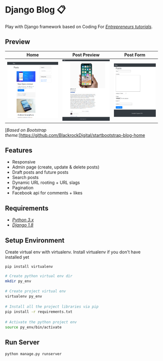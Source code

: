 # Django Blog :clipboard:
Play with Django framework based on Coding For [*Entrepreneurs tutorials*](https://github.com/codingforentrepreneurs). 

## Preview
 Home| Post Preview | Post Form
  ---|---|---
![alt text](https://github.com/ggeop/Django_blog/blob/master/img/posts-list.PNG) |![alt text](https://github.com/ggeop/Django_blog/blob/master/img/post-preview.PNG) | ![alt text](https://github.com/ggeop/Django_blog/blob/master/img/post-form.PNG)

[*Based on Bootstrap theme:*]https://github.com/BlackrockDigital/startbootstrap-blog-home

## Features
* Responsive
* Admin page (create, update & delete posts)
* Draft posts and future posts
* Search posts
* Dynamic URL rooting + URL slags
* Pagination
* Facebook api for comments + likes

## Requirements
* [*Python 3.x*](https://www.python.org/downloads/release/python-360/)
* [*Django 1.8*](https://docs.djangoproject.com/en/2.1/releases/1.8/)

## Setup Environment
Create virtual env with virtualenv.
Install virtualenv if you don't have installed yet

```bash
pip install virtualenv
```

```bash
# Create python virtual env dir
mkdir py_env

# Create project virtual env
virtualenv py_env

# Install all the project libraries via pip
pip install -r requirements.txt

# Activate the python project env
source py_env/bin/activate
```
## Run Server
```bash
python manage.py runserver
```
